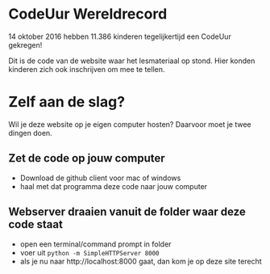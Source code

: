 # CodeUur Wereldrecord
14 oktober 2016 hebben 11.386 kinderen tegelijkertijd een CodeUur gekregen!

Dit is de code van de website waar het lesmateriaal op stond.
Hier konden kinderen zich ook inschrijven om mee te tellen.

# Zelf aan de slag?

Wil je deze website op je eigen computer hosten?
Daarvoor moet je twee dingen doen.

## Zet de code op jouw computer
- Download de github client voor mac of windows
- haal met dat programma deze code naar jouw computer

## Webserver draaien vanuit de folder waar deze code staat
- open een terminal/command prompt in folder
- voer uit `python -m SimpleHTTPServer 8000`
- als je nu naar http://localhost:8000 gaat, dan kom je op deze site terecht
